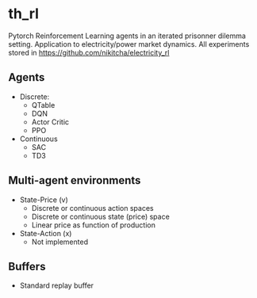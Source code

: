 # th_rl
Pytorch Reinforcement Learning agents in an iterated prisonner dilemma setting.
Application to electricity/power market dynamics.
All experiments stored in https://github.com/nikitcha/electricity_rl

## Agents
- Discrete:
    - QTable
    - DQN
    - Actor Critic
    - PPO
- Continuous    
    - SAC
    - TD3

## Multi-agent environments
- State-Price (v)
    - Discrete or continuous action spaces
    - Discrete or continuous state (price) space
    - Linear price as function of production
- State-Action (x)
    - Not implemented

## Buffers
- Standard replay buffer 